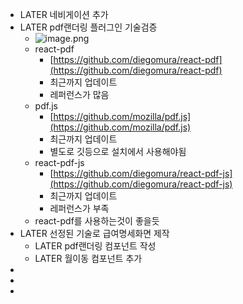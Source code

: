 - LATER 네비게이션 추가
- LATER pdf랜더링 플러그인 기술검증
	- ![image.png](../assets/image_1712640758061_0.png)
	- react-pdf
		- [https://github.com/diegomura/react-pdf](https://github.com/diegomura/react-pdf)
		- 최근까지 업데이트
		- 레퍼런스가 많음
	- pdf.js
		- [https://github.com/mozilla/pdf.js](https://github.com/mozilla/pdf.js)
		- 최근까지 업데이트
		- 별도로 깃등으로 설치에서 사용해야됨
	- react-pdf-js
		- [https://github.com/diegomura/react-pdf-js](https://github.com/diegomura/react-pdf-js)
		- 최근까지 업데이트
		- 레퍼런스가 부족
	- react-pdf를 사용하는것이 좋을듯
- LATER 선정된 기술로 급여명세화면 제작
	- LATER pdf랜더링 컴포넌트 작성
	- LATER 월이동 컴포넌트 추가
-
-
-